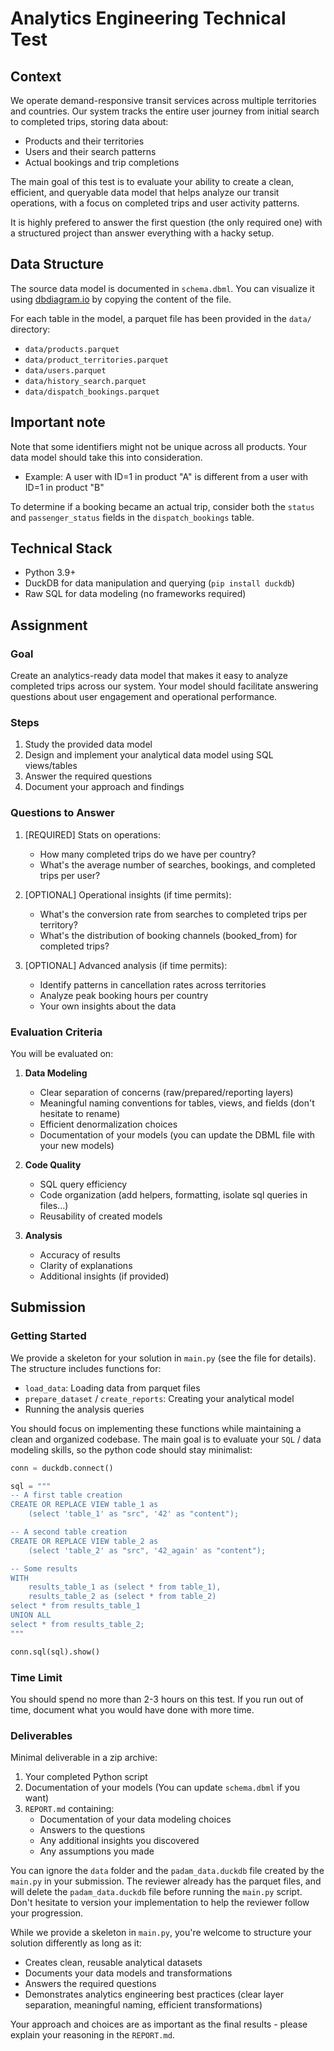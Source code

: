# Analytics Engineering Technical Test

## Context

We operate demand-responsive transit services across multiple territories and countries.
Our system tracks the entire user journey from initial search to completed trips, storing data about:
- Products and their territories
- Users and their search patterns
- Actual bookings and trip completions

The main goal of this test is to evaluate your ability to create a clean, efficient,
and queryable data model that helps analyze our transit operations,
with a focus on completed trips and user activity patterns.

It is highly prefered to answer the first question (the only required one) with a structured project than answer everything with a hacky setup.

## Data Structure

The source data model is documented in `schema.dbml`. You can visualize it using [dbdiagram.io](https://dbdiagram.io) by copying the content of the file.

For each table in the model, a parquet file has been provided in the `data/` directory:
- `data/products.parquet`
- `data/product_territories.parquet`
- `data/users.parquet`
- `data/history_search.parquet`
- `data/dispatch_bookings.parquet`

## Important note

Note that some identifiers might not be unique across all products. Your data model should take this into consideration.
- Example: A user with ID=1 in product "A" is different from a user with ID=1 in product "B"

To determine if a booking became an actual trip, consider both the `status` and `passenger_status` fields in the `dispatch_bookings` table.

## Technical Stack

- Python 3.9+ 
- DuckDB for data manipulation and querying (`pip install duckdb`)
- Raw SQL for data modeling (no frameworks required)

## Assignment

### Goal

Create an analytics-ready data model that makes it easy to analyze completed trips across our system.
Your model should facilitate answering questions about user engagement and operational performance.

### Steps

1. Study the provided data model
2. Design and implement your analytical data model using SQL views/tables
3. Answer the required questions
4. Document your approach and findings

### Questions to Answer

1. [REQUIRED] Stats on operations:
   - How many completed trips do we have per country?
   - What's the average number of searches, bookings, and completed trips per user?

2. [OPTIONAL] Operational insights (if time permits):
   - What's the conversion rate from searches to completed trips per territory?
   - What's the distribution of booking channels (booked_from) for completed trips?

3. [OPTIONAL] Advanced analysis (if time permits):
   - Identify patterns in cancellation rates across territories
   - Analyze peak booking hours per country
   - Your own insights about the data

### Evaluation Criteria

You will be evaluated on:
1. **Data Modeling**
   - Clear separation of concerns (raw/prepared/reporting layers)
   - Meaningful naming conventions for tables, views, and fields (don't hesitate to rename)
   - Efficient denormalization choices
   - Documentation of your models (you can update the DBML file with your new models)

2. **Code Quality**
   - SQL query efficiency
   - Code organization (add helpers, formatting, isolate sql queries in files...)
   - Reusability of created models

3. **Analysis**
   - Accuracy of results
   - Clarity of explanations
   - Additional insights (if provided)

## Submission

### Getting Started

We provide a skeleton for your solution in `main.py` (see the file for details). The structure includes functions for:
- `load_data`: Loading data from parquet files
- `prepare_dataset` / `create_reports`: Creating your analytical model
- Running the analysis queries

You should focus on implementing these functions while maintaining a clean and organized codebase.
The main goal is to evaluate your `SQL` / data modeling skills, so the python code should stay minimalist:
```python
conn = duckdb.connect()

sql = """
-- A first table creation
CREATE OR REPLACE VIEW table_1 as
    (select 'table_1' as "src", '42' as "content");

-- A second table creation
CREATE OR REPLACE VIEW table_2 as
    (select 'table_2' as "src", '42_again' as "content");

-- Some results
WITH
    results_table_1 as (select * from table_1),
    results_table_2 as (select * from table_2)
select * from results_table_1
UNION ALL
select * from results_table_2;
"""

conn.sql(sql).show()
```

### Time Limit

You should spend no more than 2-3 hours on this test. If you run out of time, document what you would have done with more time.

### Deliverables

Minimal deliverable in a zip archive:
1. Your completed Python script
2. Documentation of your models (You can update `schema.dbml` if you want)
3. `REPORT.md` containing:
   - Documentation of your data modeling choices
   - Answers to the questions
   - Any additional insights you discovered
   - Any assumptions you made

You can ignore the `data` folder and the `padam_data.duckdb` file created by the `main.py` in your submission.
The reviewer already has the parquet files, and will delete the `padam_data.duckdb` file before running the `main.py` script.
Don't hesitate to version your implementation to help the reviewer follow your progression.

While we provide a skeleton in `main.py`, you're welcome to structure your solution differently as long as it:
- Creates clean, reusable analytical datasets
- Documents your data models and transformations
- Answers the required questions
- Demonstrates analytics engineering best practices (clear layer separation, meaningful naming, efficient transformations)

Your approach and choices are as important as the final results - please explain your reasoning in the `REPORT.md`.
